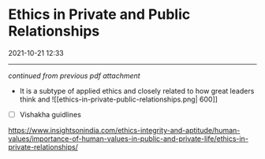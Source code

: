 # Ethics in Private and Public Relationships
2021-10-21 12:33

---
*continued from previous pdf attachment*
- It is a subtype of applied ethics and closely related to how great leaders think and
![[ethics-in-private-public-relationships.png| 600]]
- [ ] Vishakha guidlines

https://www.insightsonindia.com/ethics-integrity-and-aptitude/human-values/importance-of-human-values-in-public-and-private-life/ethics-in-private-relationships/